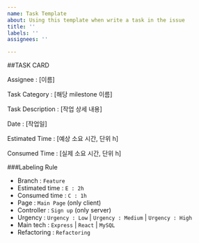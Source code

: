 ```yaml
---
name: Task Template
about: Using this template when write a task in the issue
title: ''
labels: ''
assignees: ''

---
```


##TASK CARD

Assignee : [이름]

Task Category : [해당 milestone 이름]

Task Description : [작업 상세 내용]

Date : [작업일]

Estimated Time : [예상 소요 시간, 단위 h]
 
Consumed Time : [실제 소요 시간, 단위 h]


###Labeling Rule
- Branch : `Feature`
- Estimated time : `E : 2h`
- Consumed time : `C : 1h`
- Page : `Main Page` (only client) 
- Controller : `Sign up` (only server)
- Urgency : `Urgency : Low` | `Urgency : Medium` | `Urgency : High`
- Main tech : `Express` | `React` | `MySQL`
- Refactoring : `Refactoring`
